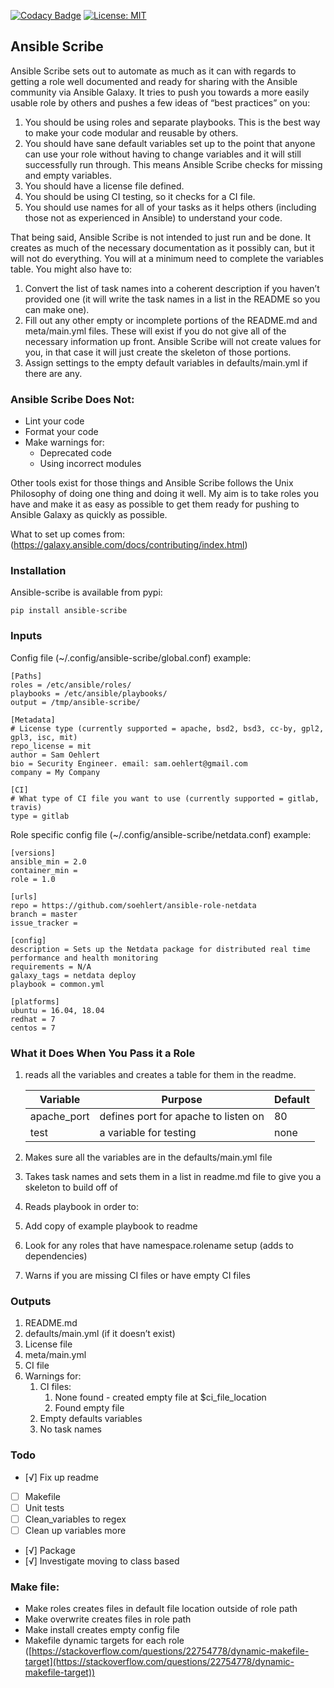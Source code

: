 [![Codacy Badge](https://api.codacy.com/project/badge/Grade/1aee2b5314054ad4a751754fc7500342)](https://www.codacy.com/app/soehlert/ansible-scribe?utm_source=github.com&amp;utm_medium=referral&amp;utm_content=soehlert/ansible-scribe&amp;utm_campaign=Badge_Grade)    [![License: MIT](https://img.shields.io/badge/License-MIT-yellow.svg)](https://opensource.org/licenses/MIT)



## Ansible Scribe

Ansible Scribe sets out to automate as much as it can with regards to getting a role well documented and ready for sharing with the Ansible community via Ansible Galaxy. It tries to push you towards a more easily usable role by others and pushes a few ideas of “best practices” on you:

1. You should be using roles and separate playbooks. This is the best way to make your code modular and reusable by others. 
2. You should have sane default variables set up to the point that anyone can use your role without having to change variables and it will still successfully run through. This means Ansible Scribe checks for missing and empty variables. 
3. You should have a license file defined. 
4. You should be using CI testing, so it checks for a CI file. 
5. You should use names for all of your tasks as it helps others (including those not as experienced in Ansible) to understand your code.

That being said, Ansible Scribe is not intended to just run and be done. It creates as much of the necessary documentation as it possibly can, but it will not do everything. You will at a minimum need to complete the variables table. You might also have to:

1. Convert the list of task names into a coherent description if you haven’t provided one (it will write the task names in a list in the README so you can make one). 
2. Fill out any other empty or incomplete portions of the README.md and meta/main.yml files. These will exist if you do not give all of the necessary information up front. Ansible Scribe will not create values for you, in that case it will just create the skeleton of those portions. 
3. Assign settings to the empty default variables in defaults/main.yml if there are any. 

### Ansible Scribe Does Not:

- Lint your code 
- Format your code 
- Make warnings for: 
  - Deprecated code 
  - Using incorrect modules 

Other tools exist for those things and Ansible Scribe follows the Unix Philosophy of doing one thing and doing it well. My aim is to take roles you have and make it as easy as possible to get them ready for pushing to Ansible Galaxy as quickly as possible.

What to set up comes from: (https://galaxy.ansible.com/docs/contributing/index.html)

### Installation

Ansible-scribe is available from pypi:

    pip install ansible-scribe


### Inputs

Config file (~/.config/ansible-scribe/global.conf) example:

    [Paths]
    roles = /etc/ansible/roles/
    playbooks = /etc/ansible/playbooks/
    output = /tmp/ansible-scribe/

    [Metadata]
    # License type (currently supported = apache, bsd2, bsd3, cc-by, gpl2, gpl3, isc, mit)
    repo_license = mit
    author = Sam Oehlert
    bio = Security Engineer. email: sam.oehlert@gmail.com
    company = My Company

    [CI]
    # What type of CI file you want to use (currently supported = gitlab, travis)
    type = gitlab

Role specific config file (~/.config/ansible-scribe/netdata.conf) example:

    [versions]
    ansible_min = 2.0
    container_min = 
    role = 1.0

    [urls]
    repo = https://github.com/soehlert/ansible-role-netdata
    branch = master
    issue_tracker =

    [config]
    description = Sets up the Netdata package for distributed real time performance and health monitoring
    requirements = N/A
    galaxy_tags = netdata deploy
    playbook = common.yml

    [platforms]
    ubuntu = 16.04, 18.04
    redhat = 7
    centos = 7


### What it Does When You Pass it a Role

1. reads all the variables and creates a table for them in the readme.

    | Variable    | Purpose                              | Default |
    |-------------|--------------------------------------|---------|
    | apache_port | defines port for apache to listen on | 80      |
    | test        | a variable for testing               | none    |

2. Makes sure all the variables are in the defaults/main.yml file 
3. Takes task names and sets them in a list in readme.md file to give you a skeleton to build off of 
4. Reads playbook in order to: 
  1. Add copy of example playbook to readme 
  2. Look for any roles that have namespace.rolename setup (adds to dependencies) 
5. Warns if you are missing CI files or have empty CI files 


### Outputs

1. README.md 
2. defaults/main.yml (if it doesn’t exist)
3. License file
4. meta/main.yml
5. CI file
6. Warnings for:
    1. CI files:
        1. None found - created empty file at $ci_file_location
        2. Found empty file
    2. Empty defaults variables
    3. No task names

### Todo

- [√] Fix up readme
- [ ] Makefile
- [ ] Unit tests
- [ ] Clean_variables to regex
- [ ] Clean up variables more
- [√] Package
- [√] Investigate moving to class based


### Make file:

- Make roles creates files in default file location outside of role path 
- Make overwrite creates files in role path 
- Make install creates empty config file
- Makefile dynamic targets for each role ([https://stackoverflow.com/questions/22754778/dynamic-makefile-target](https://stackoverflow.com/questions/22754778/dynamic-makefile-target)) 
